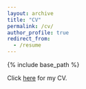 ```yaml
---
layout: archive
title: "CV"
permalink: /cv/
author_profile: true
redirect_from:
  - /resume
---
```


{% include base_path %}

Click [here](https://www.dropbox.com/s/9peyu0ze0uvohg1/Nahim_Bin_Zahur_CV.pdf?dl=0 "CV_Nahim_Zahur") for my CV.
